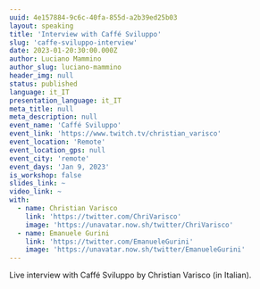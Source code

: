 ```yaml
---
uuid: 4e157884-9c6c-40fa-855d-a2b39ed25b03
layout: speaking
title: 'Interview with Caffé Sviluppo'
slug: 'caffe-sviluppo-interview'
date: 2023-01-20:30:00.000Z
author: Luciano Mammino
author_slug: luciano-mammino
header_img: null
status: published
language: it_IT
presentation_language: it_IT
meta_title: null
meta_description: null
event_name: 'Caffé Sviluppo'
event_link: 'https://www.twitch.tv/christian_varisco'
event_location: 'Remote'
event_location_gps: null
event_city: 'remote'
event_days: 'Jan 9, 2023'
is_workshop: false
slides_link: ~
video_link: ~
with:
  - name: Christian Varisco
    link: 'https://twitter.com/ChriVarisco'
    image: 'https://unavatar.now.sh/twitter/ChriVarisco'
  - name: Emanuele Gurini
    link: 'https://twitter.com/EmanueleGurini'
    image: 'https://unavatar.now.sh/twitter/EmanueleGurini'
---
```


Live interview with Caffé Sviluppo by Christian Varisco (in Italian).